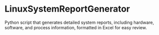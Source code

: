 # LinuxSystemReportGenerator
Python script that generates detailed system reports, including hardware, software, and process information, formatted in Excel for easy review.
